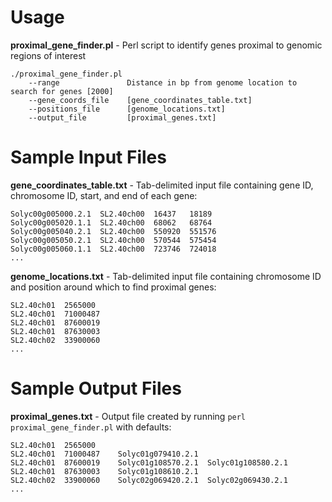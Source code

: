# Usage

**proximal_gene_finder.pl** - Perl script to identify genes proximal to genomic regions of interest

    ./proximal_gene_finder.pl
        --range               Distance in bp from genome location to search for genes [2000]
        --gene_coords_file    [gene_coordinates_table.txt]
        --positions_file      [genome_locations.txt]
        --output_file         [proximal_genes.txt]

# Sample Input Files

**gene_coordinates_table.txt** - Tab-delimited input file containing gene ID, chromosome ID, start, and end of each gene:

    Solyc00g005000.2.1  SL2.40ch00  16437   18189
    Solyc00g005020.1.1  SL2.40ch00  68062   68764
    Solyc00g005040.2.1  SL2.40ch00  550920  551576
    Solyc00g005050.2.1  SL2.40ch00  570544  575454
    Solyc00g005060.1.1  SL2.40ch00  723746  724018
    ...

**genome_locations.txt** - Tab-delimited input file containing chromosome ID and position around which to find proximal genes:

    SL2.40ch01  2565000
    SL2.40ch01  71000487
    SL2.40ch01  87600019
    SL2.40ch01  87630003
    SL2.40ch02  33900060
    ...

# Sample Output Files

**proximal_genes.txt** - Output file created by running `perl proximal_gene_finder.pl` with defaults:

    SL2.40ch01  2565000
    SL2.40ch01  71000487    Solyc01g079410.2.1
    SL2.40ch01  87600019    Solyc01g108570.2.1  Solyc01g108580.2.1
    SL2.40ch01  87630003    Solyc01g108610.2.1
    SL2.40ch02  33900060    Solyc02g069420.2.1  Solyc02g069430.2.1
    ...
